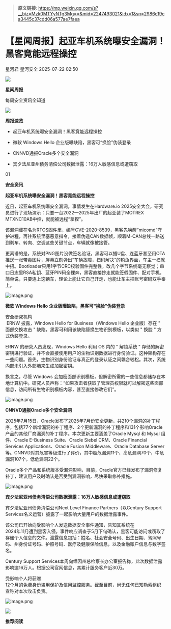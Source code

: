 > **原文链接**: https://mp.weixin.qq.com/s?__biz=Mzk0MTYyNTg3Mg==&mid=2247493021&idx=1&sn=2986e19ca3445c37cdd06a577ae7faea

#  【星闻周报】起亚车机系统曝安全漏洞！黑客竟能远程操控  
星河君  星河安全   2025-07-22 02:50  
  
![](https://mmbiz.qpic.cn/mmbiz_png/cwjrHXia1VsMfQq9FSiccFq9LVftcQhQXSyzHcCZOsj0ZqEXYK4yRvcfHYYKdJZxuGcQ35Wdx4p0MGd9tIx3TIKg/640?wx_fmt=png&from=appmsg "")  
  
**星闻周报**  
  
每周安全资讯全知道  
  
![](https://mmbiz.qpic.cn/mmbiz_gif/cwjrHXia1VsMfQq9FSiccFq9LVftcQhQXSPPCyKvwUp4baZ9Tic7NMRxgRdCAgicBMLEK17gYSLLME5Uxj389ChveQ/640?wx_fmt=gif&from=appmsg "")  
  
**周报速览**  
  
  
- 起亚车机系统曝安全漏洞！黑客竟能远程操控  
  
- 微软 Windows Hello 企业版曝缺陷，黑客可“换脸”伪装登录  
  
- CNNVD通报Oracle多个安全漏洞  
  
- 宾夕法尼亚州债务清偿公司数据泄露：16万人敏感信息或遭窃取  
  
  
  
  
01  
  
**安全资讯**  
  
  
**起亚车机系统曝安全漏洞！黑客竟能远程操控**  
  
  
近日，起亚车机系统曝安全漏洞。事情发生在Hardware.io 2025安全大会，研究员进行了现场演示：只要一台2022—2025年出厂的起亚装了MOTREX MTXNC10AB中控，就能被远程“拿捏”。  
  
  
该漏洞藏在名为RTOS固件里，编号CVE-2020-8539，黑客先唤醒“micomd”守护进程，再往系统里塞恶意指令，接着伪造CAN数据帧，顺着M-CAN总线一路送到刹车、转向、空调这些关键节点，车辆就像被接管。  
  
  
更离谱的是，系统对PNG图片没做签名验证，黑客可以插U盘、连蓝牙甚至用OTA推送一张带毒图片，屏幕立刻弹出“车辆故障，扫码解决”的钓鱼界面，车主一扫就中招。Bootloader只用1字节CRC校验固件完整性，改几个字节系统毫无察觉；串口日志里RSA私钥、蓝牙PIN码全裸奔，黑客直接抄走就能签假固件、配对手机。简单说，只要连上这辆车，理论上能让它自己开走，也能让车主把账号密码双手奉上。  
  
  
![image.png](https://mmbiz.qpic.cn/mmbiz_png/cwjrHXia1VsOqembjicsTYyPe1MtFDhAasSd5d0kenqYCibjA13GGzrjibrLTJBgEYQl1KvWibkvd9CUdbm0If50PdA/640?wx_fmt=png&from=appmsg "")  
  
  
  
**微软 Windows Hello 企业版曝缺陷，黑客可“换脸”伪装登录**  
  
  
安全研究机构  
 ERNW 披露，Windows Hello for Business（Windows Hello 企业版）存在 " 面部交换攻击 " 缺陷，黑客可利用该缺陷替换生物识别模板，以类似 " 换脸 " 方式伪装登录。  
  
  
ERNW 的研究人员发现，Windows Hello 利用 OS 内的 " 解锁系统 " 存储的解密密钥进行验证，并不会直接使用用户的生物识别数据进行身份验证。这种架构存在一些问题。首先，生物识别身份验证与真正的登录认证之间耦合较松。其次，系统内部未引入外部熵来生成加密密钥。  
  
  
换言之，尽管 Windows 会加密面部识别模板，但解密所需的一些信息都储存在本地计算机中。研究人员声称：“如果攻击者获取了管理员权限就可以解密这些面部信息，访问所有生物识别模板内容，甚至直接修改它们”。  
  
  
![image.png](https://mmbiz.qpic.cn/mmbiz_png/cwjrHXia1VsOqembjicsTYyPe1MtFDhAasFnehHwsYLBPjf5AOrSw7JUU798TQjZlz3xf1tqCWznB6NV4zKl2nuQ/640?wx_fmt=png&from=appmsg "")  
  
  
  
**CNNVD通报Oracle多个安全漏洞**  
  
  
2025年7月15日，Oracle发布了2025年7月份安全更新，共210个漏洞的补丁程序，包括77个新增漏洞的补丁程序、2个更新漏洞的补丁程序和131个影响Oracle产品的其他厂商漏洞的补丁程序。本次更新主要涵盖了Oracle Mysql 和 Mysql 组件、Oracle E-Business Suite、Oracle Siebel CRM、Oracle Financial Services Applications、Oracle Fusion Middleware、Oracle Database Server等。CNNVD对其危害等级进行了评价，其中超危漏洞11个，高危漏洞70个，中危漏洞107个，低危漏洞22个。  
  
  
Oracle多个产品和系统版本受漏洞影响，目前，Oracle官方已经发布了漏洞修复补丁，建议用户及时确认是否受到漏洞影响，尽快采取修补措施。  
  
  
![image.png](https://mmbiz.qpic.cn/mmbiz_png/cwjrHXia1VsOqembjicsTYyPe1MtFDhAasqCibvsOuwo4u3BVG6GOoxYfOsoYXOcFhlZR1icmDqM4Cz49TrenHTpqQ/640?wx_fmt=png&from=appmsg "")  
  
  
  
**宾夕法尼亚州债务清偿公司数据泄露：16万人敏感信息或遭窃取**  
  
  
宾夕法尼亚州债务清偿公司Next Level Finance Partners（以Century Support Services名义运营）披露了一起影响大量用户的数据泄露事件。  
  
  
该公司已开始向受影响个人发送数据安全事件通知，告知其系统在  
2024年11月遭到黑客入侵。事件响应调查于5月下旬确认，黑客可能访问或窃取了存储个人信息的文件。泄露信息包括：姓名、社会安全号码、出生日期、驾照号码、州身份证号码、护照号码、医疗及健康保险信息，以及金融账户信息与数字签名。  
  
  
Century Support Services本周向缅因州总检察长办公室报告称，此次数据泄露影响逾16万人。根据公司官网信息，其累计服务客户近30万。  
  
  
受影响个人将获赠  
12个月的免费身份盗用保护及信用监控服务。截至目前，尚无任何已知勒索组织宣称对本次攻击负责。  
  
  
![image.png](https://mmbiz.qpic.cn/mmbiz_png/cwjrHXia1VsOqembjicsTYyPe1MtFDhAaslat3Iic60O6YiaicfAmJ6Pl4ZOOJ33RZeOjKRME1LibPUAY9014xticO5Ag/640?wx_fmt=png&from=appmsg "")  
  
  
  
![](https://mmbiz.qpic.cn/mmbiz_gif/cwjrHXia1VsMRHicsoJ93sypDuYAkKnwOxpnUokibicFYtdxaia5plIZxBYamB5cqXF5VwicrGWNUS1icQl9ALibNJD4OQ/640?wx_fmt=gif&from=appmsg "")  
  
  
**推荐阅读**  
  
  
  
  
[](https://mp.weixin.qq.com/s?__biz=Mzk0MTYyNTg3Mg==&mid=2247492658&idx=1&sn=0f550f09d5f269e0aa261608d2c33701&scene=21#wechat_redirect)  
  
[](https://mp.weixin.qq.com/s?__biz=Mzk0MTYyNTg3Mg==&mid=2247491993&idx=1&sn=0cec495f7f975fb173340aa67a944f95&scene=21#wechat_redirect)  
  
  
[](https://mp.weixin.qq.com/s?__biz=Mzk0MTYyNTg3Mg==&mid=2247491706&idx=1&sn=f90a824435a12d9df554b52ac5b96e2a&scene=21#wechat_redirect)  
  
  
  
  
  
  
  
  

